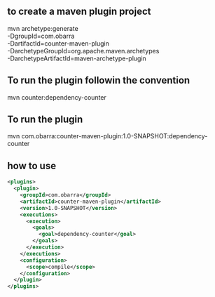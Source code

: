 ## to create a maven plugin project
mvn archetype:generate \
-DgroupId=com.obarra \
-DartifactId=counter-maven-plugin \
-DarchetypeGroupId=org.apache.maven.archetypes \
-DarchetypeArtifactId=maven-archetype-plugin

## To run the plugin followin the convention
mvn counter:dependency-counter

## To run the plugin
mvn com.obarra:counter-maven-plugin:1.0-SNAPSHOT:dependency-counter


## how to use
```xml
<plugins>
  <plugin>
    <groupId>com.obarra</groupId>
    <artifactId>counter-maven-plugin</artifactId>
    <version>1.0-SNAPSHOT</version>
    <executions>
      <execution>
        <goals>
          <goal>dependency-counter</goal>
        </goals>
      </execution>
    </executions>
    <configuration>
      <scope>compile</scope>
    </configuration>
  </plugin>
</plugins>
```
